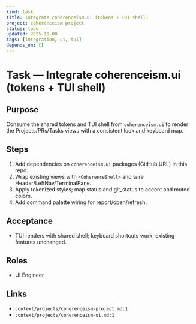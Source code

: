 ```yaml
---
kind: task
title: Integrate coherenceism.ui (tokens + TUI shell)
project: coherenceism-project
status: todo
updated: 2025-10-08
tags: [integration, ui, tui]
depends_on: []
---
```


# Task — Integrate coherenceism.ui (tokens + TUI shell)

## Purpose
Consume the shared tokens and TUI shell from `coherenceism.ui` to render the Projects/PRs/Tasks views with a consistent look and keyboard map.

## Steps
1) Add dependencies on `coherenceism.ui` packages (GitHub URL) in this repo.
2) Wrap existing views with `<CoherenceShell>` and wire Header/LeftNav/TerminalPane.
3) Apply tokenized styles; map status and git_status to accent and muted colors.
4) Add command palette wiring for report/open/refresh.

## Acceptance
- TUI renders with shared shell; keyboard shortcuts work; existing features unchanged.

## Roles
- UI Engineer

## Links
- `context/projects/coherenceism-project.md:1`
- `context/projects/coherenceism-ui.md:1`

